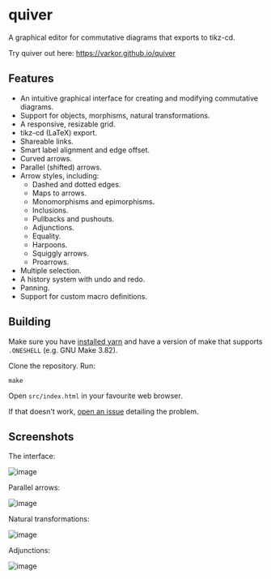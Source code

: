 # quiver
A graphical editor for commutative diagrams that exports to tikz-cd.

Try quiver out here: https://varkor.github.io/quiver

## Features
- An intuitive graphical interface for creating and modifying commutative diagrams.
- Support for objects, morphisms, natural transformations.
- A responsive, resizable grid.
- tikz-cd (LaTeX) export.
- Shareable links.
- Smart label alignment and edge offset.
- Curved arrows.
- Parallel (shifted) arrows.
- Arrow styles, including:
    - Dashed and dotted edges.
    - Maps to arrows.
    - Monomorphisms and epimorphisms.
    - Inclusions.
    - Pullbacks and pushouts.
    - Adjunctions.
    - Equality.
    - Harpoons.
    - Squiggly arrows.
    - Proarrows.
- Multiple selection.
- A history system with undo and redo.
- Panning.
- Support for custom macro definitions.

## Building
Make sure you have [installed yarn](https://yarnpkg.com/lang/en/docs/install/) and have a version of
make that supports `.ONESHELL` (e.g. GNU Make 3.82).

Clone the repository. Run:
```
make
```
Open `src/index.html` in your favourite web browser.

If that doesn't work, [open an issue](https://github.com/varkor/quiver/issues/new) detailing the
problem.

## Screenshots
The interface:

![image](https://user-images.githubusercontent.com/3943692/50499043-fd45be80-0a3d-11e9-8fdf-fabeb5476334.png)

Parallel arrows:

![image](https://user-images.githubusercontent.com/3943692/50520129-7aad1580-0ab6-11e9-93f8-3981af4f5e37.png)

Natural transformations:

![image](https://user-images.githubusercontent.com/3943692/50520158-a7f9c380-0ab6-11e9-932e-08d22bd8f125.png)

Adjunctions:

![image](https://user-images.githubusercontent.com/3943692/50531538-7c50fa80-0b03-11e9-9d94-f859395e340f.png)
